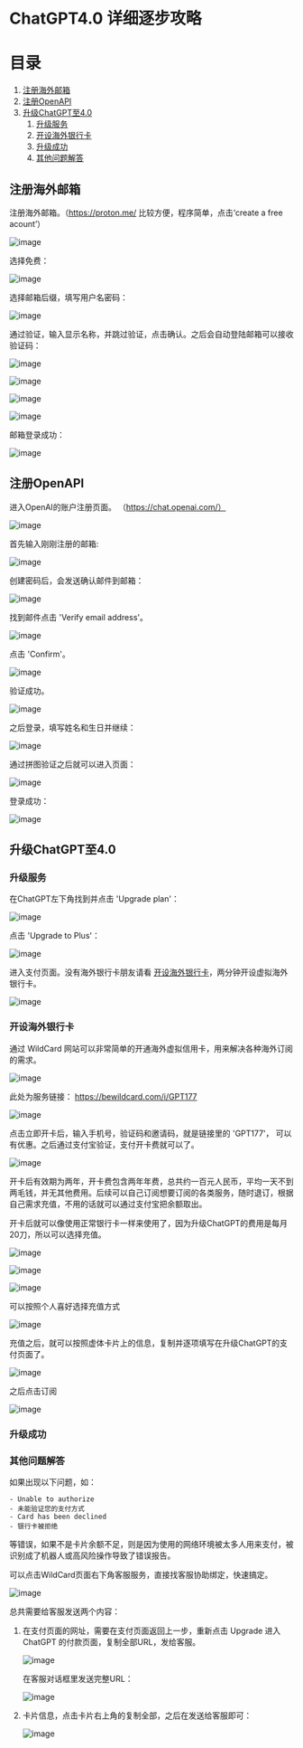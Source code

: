 # ChatGPT4.0 详细逐步攻略
# 目录
1. [注册海外邮箱](#邮箱)
2. [注册OpenAPI](#paragraph1)
3. [升级ChatGPT至4.0](#paragraph2)
    1. [升级服务](#subparagraph1)
    2. [开设海外银行卡](#subparagraph2)
    3. [升级成功](#subparagraph3)
    4. [其他问题解答](#subparagraph4)

## 注册海外邮箱 <a name="邮箱"></a>
注册海外邮箱。（https://proton.me/ 比较方便，程序简单，点击‘create a free acount’）

![image](https://github.com/chatgptzhongguo/how-to-register-chatgpt-in-china/assets/157622252/4eb2cb88-2086-4f5d-827f-0df5816a0f1f)

选择免费：

![image](https://github.com/chatgptzhongguo/how-to-register-chatgpt-in-china/assets/157622252/e8e8ebf4-5abf-41f3-b856-4138a4a76677)

选择邮箱后缀，填写用户名密码：

![image](https://github.com/chatgptzhongguo/how-to-register-chatgpt-in-china/assets/157622252/68487346-9187-4c65-9510-a072e78d9f4f)

通过验证，输入显示名称，并跳过验证，点击确认。之后会自动登陆邮箱可以接收验证码：

![image](https://github.com/chatgptzhongguo/how-to-register-chatgpt-in-china/assets/157622252/72b2edbe-9c9a-497a-94ee-aacaaa2bb625)

![image](https://github.com/chatgptzhongguo/how-to-register-chatgpt-in-china/assets/157622252/dc9d9a40-539a-43c4-a731-46b73a330f04)

![image](https://github.com/chatgptzhongguo/how-to-register-chatgpt-in-china/assets/157622252/365ebfa7-b537-4755-a929-9acb01b864af)

![image](https://github.com/chatgptzhongguo/how-to-register-chatgpt-in-china/assets/157622252/8cba6127-1ad0-4c6a-9498-ea1b8a92c378)

邮箱登录成功：

![image](https://github.com/chatgptzhongguo/how-to-register-chatgpt-in-china/assets/157622252/7a925f4e-f431-4000-adbc-1404c8ad53df)



## 注册OpenAPI <a name="paragraph1"></a>
进入OpenAI的账户注册页面。 （https://chat.openai.com/）

![image](https://github.com/chatgptzhongguo/how-to-register-chatgpt-in-china/assets/157622252/ac15c91f-280e-41c9-801e-870a8f69ca02)

首先输入刚刚注册的邮箱:

![image](https://github.com/chatgptzhongguo/how-to-register-chatgpt-in-china/assets/157622252/26f4d1a7-4325-4adb-aa89-4e579bcca0d0)

创建密码后，会发送确认邮件到邮箱：

![image](https://github.com/chatgptzhongguo/how-to-register-chatgpt-in-china/assets/157622252/4bbfdfdd-73a1-4eee-936d-269d1a5f3573)

找到邮件点击 'Verify email address'。

![image](https://github.com/chatgptzhongguo/how-to-register-chatgpt-in-china/assets/157622252/d5ac872c-fe50-45de-ae42-a0f2dcf32273)

点击 'Confirm'。

![image](https://github.com/chatgptzhongguo/how-to-register-chatgpt-in-china/assets/157622252/7a31de14-419b-4eb2-b168-b6207d6dcd61)

验证成功。

![image](https://github.com/chatgptzhongguo/how-to-register-chatgpt-in-china/assets/157622252/ff54abbb-e9fb-4af4-9ffc-f441c6d98696)

之后登录，填写姓名和生日并继续：

![image](https://github.com/chatgptzhongguo/how-to-register-chatgpt-in-china/assets/157622252/86770972-3299-4c67-a3ef-10e98ee84d00)

通过拼图验证之后就可以进入页面：

![image](https://github.com/chatgptzhongguo/how-to-register-chatgpt-in-china/assets/157622252/58b61c0a-8aa6-408e-b0bc-8920400323f7)

登录成功：

![image](https://github.com/chatgptzhongguo/how-to-register-chatgpt-in-china/assets/157622252/33351982-ba3f-421d-b42c-9c28a2c0869e)


## 升级ChatGPT至4.0 <a name="paragraph2"></a>

### 升级服务 <a name="subparagraph1"></a>

在ChatGPT左下角找到并点击 'Upgrade plan'：

![image](https://github.com/chatgptzhongguo/how-to-register-chatgpt-in-china/assets/157622252/6b1575a9-cc18-49a0-a20c-e756002b76c8)

点击 'Upgrade to Plus'：

![image](https://github.com/chatgptzhongguo/how-to-register-chatgpt-in-china/assets/157622252/fed17b26-8b74-4195-a921-42e36bb2e1bf)

进入支付页面。没有海外银行卡朋友请看 [开设海外银行卡](#subparagraph2)，两分钟开设虚拟海外银行卡。

![image](https://github.com/chatgptzhongguo/how-to-register-chatgpt-in-china/assets/157622252/4eb6f17b-e518-4841-9d42-28b98852eb26)


### 开设海外银行卡 <a name="subparagraph2"></a>

通过 WildCard 网站可以非常简单的开通海外虚拟信用卡，用来解决各种海外订阅的需求。

![image](https://github.com/chatgptzhongguo/how-to-register-chatgpt-in-china/assets/157622252/0912e68d-57b2-44ba-8351-74fcbcbe66e0)

此处为服务链接：
https://bewildcard.com/i/GPT177

![image](https://github.com/chatgptzhongguo/how-to-register-chatgpt-in-china/assets/157622252/7d7e971f-a34d-426c-a818-ebfa099ef089)

点击立即开卡后，输入手机号，验证码和邀请码，就是链接里的 'GPT177'， 可以有优惠。之后通过支付宝验证，支付开卡费就可以了。

![image](https://github.com/chatgptzhongguo/how-to-register-chatgpt-in-china/assets/157622252/856aeb39-65ef-49d5-8cda-bc3f6d95ecbf)

开卡后有效期为两年，开卡费包含两年年费，总共约一百元人民币，平均一天不到两毛钱，并无其他费用。后续可以自己订阅想要订阅的各类服务，随时退订，根据自己需求充值，不用的话就可以通过支付宝把余额取出。

开卡后就可以像使用正常银行卡一样来使用了，因为升级ChatGPT的费用是每月20刀，所以可以选择充值。

![image](https://github.com/chatgptzhongguo/how-to-register-chatgpt-in-china/assets/157622252/ff86793c-b8c0-4d72-b72d-b600b10fe755)

![image](https://github.com/chatgptzhongguo/how-to-register-chatgpt-in-china/assets/157622252/8f3c3da9-9752-4149-a152-291c0dc481b8)

![image](https://github.com/chatgptzhongguo/how-to-register-chatgpt-in-china/assets/157622252/4efd7f82-4be1-4dfc-8f1e-af01897d237e)

可以按照个人喜好选择充值方式

![image](https://github.com/chatgptzhongguo/how-to-register-chatgpt-in-china/assets/157622252/43cd7b9e-0fd2-4a91-a760-5972d2256301)

充值之后，就可以按照虚体卡片上的信息，复制并逐项填写在升级ChatGPT的支付页面了。

![image](https://github.com/chatgptzhongguo/how-to-register-chatgpt-in-china/assets/157622252/045f4c6d-afea-4aca-b8f5-f551cd871246)

之后点击订阅

![image](https://github.com/chatgptzhongguo/how-to-register-chatgpt-in-china/assets/157622252/a1867074-d7cd-47f9-8ea6-dc384da35813)

### 升级成功 <a name="subparagraph3"></a>

### 其他问题解答 <a name="subparagraph4"></a>

如果出现以下问题，如：

	- Unable to authorize
	- 未能验证您的支付方式
	- Card has been declined
	- 银行卡被拒绝

等错误，如果不是卡片余额不足，则是因为使用的网络环境被太多人用来支付，被识别成了机器人或高风险操作导致了错误报告。

可以点击WildCard页面右下角客服服务，直接找客服协助绑定，快速搞定。

![image](https://github.com/chatgptzhongguo/how-to-register-chatgpt-in-china/assets/157622252/8601f6ea-466a-47e5-9c41-672b605800b3)

总共需要给客服发送两个内容：

1. 在支付页面的网址，需要在支付页面返回上一步，重新点击 Upgrade 进入ChatGPT 的付款页面，复制全部URL，发给客服。

   ![image](https://github.com/chatgptzhongguo/how-to-register-chatgpt-in-china/assets/157622252/e5e8fc08-c6a1-4de0-ab93-6494e9648f64)

   在客服对话框里发送完整URL：

   ![image](https://github.com/chatgptzhongguo/how-to-register-chatgpt-in-china/assets/157622252/fcd578dc-ee73-437a-8aa0-b1fc457114c0)

3. 卡片信息，点击卡片右上角的复制全部，之后在发送给客服即可​：
   
   ![image](https://github.com/chatgptzhongguo/how-to-register-chatgpt-in-china/assets/157622252/f3518130-a8ac-45c1-a97b-4d4a2804d46d)






